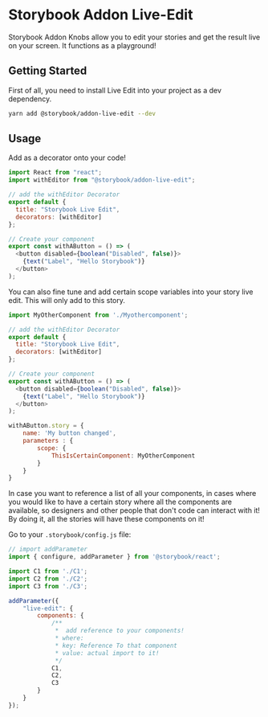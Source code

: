 # Storybook Addon Live-Edit

Storybook Addon Knobs allow you to edit your stories and get the result live on your screen. It functions as a playground!

## Getting Started

First of all, you need to install Live Edit into your project as a dev dependency.

```sh
yarn add @storybook/addon-live-edit --dev
```

## Usage
Add as a decorator onto your code!

```js
import React from "react";
import withEditor from "@storybook/addon-live-edit";

// add the withEditor Decorator
export default {
  title: "Storybook Live Edit",
  decorators: [withEditor]
};

// Create your component
export const withAButton = () => (
  <button disabled={boolean("Disabled", false)}>
    {text("Label", "Hello Storybook")}
  </button>
);
```

You can also fine tune and add certain scope variables into your story live edit. This will only add to this story.

```js
import MyOtherComponent from './Myothercomponent';

// add the withEditor Decorator
export default {
  title: "Storybook Live Edit",
  decorators: [withEditor]
};

// Create your component
export const withAButton = () => (
  <button disabled={boolean("Disabled", false)}>
    {text("Label", "Hello Storybook")}
  </button>
);

withAButton.story = {
	name: 'My button changed',
	parameters : {
		scope: {
			ThisIsCertainComponent: MyOtherComponent
		}
	}
}
```

In case you want to reference a list of all your components, in cases where you would like to have a certain story where all the components are available, so designers
and other people that don't code can interact with it! By doing it, all the stories will have these components on it!

Go to your `.storybook/config.js` file: 
```js
// import addParameter
import { configure, addParameter } from '@storybook/react';

import C1 from './C1';
import C2 from './C2';
import C3 from './C3';

addParameter({
	"live-edit": {
		components: {
			/**
			 *  add reference to your components!
			 * where:
			 * key: Reference To that component
			 * value: actual import to it!
			 */
			C1,
			C2,
			C3
		}
	}
});

```
